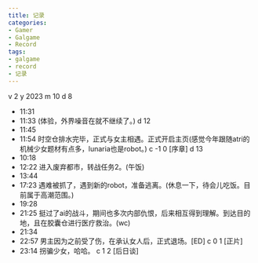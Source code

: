 ```yaml
---
title: 记录
categories:
- Gamer
- Galgame
- Record
tags:
- galgame
- record
- 记录
---
```

v 2
y 2023
m 10
d 8
- 11:31
- 11:33
(体验，外界噪音在就不继续了。)
d 12
- 11:45
- 11:54
时空仓排水完毕，正式与女主相遇。正式开启主页(感觉今年跟随atri的机械少女题材有点多，lunaria也是robot。)
c -1 0 [序章]
d 13
- 10:18
- 12:22
进入废弃都市，转战任务2。(午饭)
- 13:44
- 17:23
遇难被抓了，遇到新的robot，准备逃离。(休息一下，待会儿吃饭。目前属于高潮范围。)
- 19:28
- 21:25
挺过了ai的战斗，期间也多次内部仇恨，后来相互得到理解。到达目的地，且在胶囊仓进行医疗救治。(wc)
- 21:34
- 22:57
男主因为之前受了伤，在承认女人后，正式退场。[ED]
c 0 1 [正片]
- 23:14
拐骗少女，哈哈。
c 1 2 [后日谈]